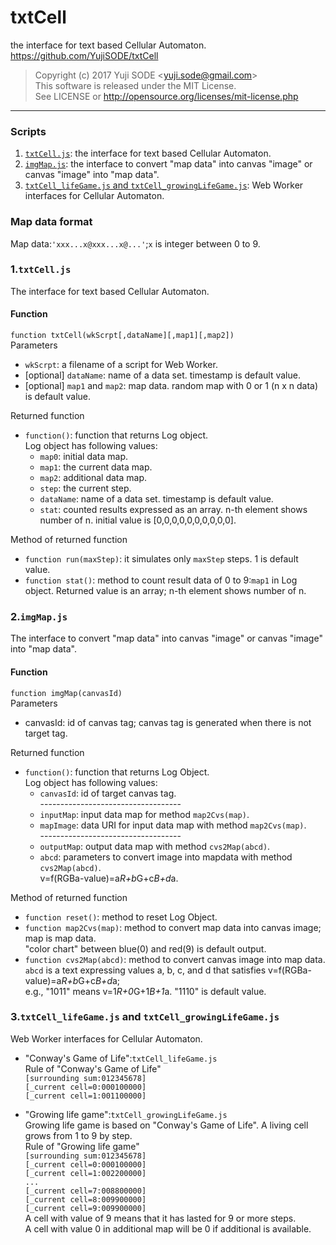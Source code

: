 # txtCell
the interface for text based Cellular Automaton.  
https://github.com/YujiSODE/txtCell

>Copyright (c) 2017 Yuji SODE \<yuji.sode@gmail.com\>  
>This software is released under the MIT License.  
>See LICENSE or http://opensource.org/licenses/mit-license.php
______

### Scripts
1. [`txtCell.js`](#1txtcelljs): the interface for text based Cellular Automaton.
2. [`imgMap.js`](#2imgmapjs): the interface to convert "map data" into canvas "image" or canvas "image" into "map data".
3. [`txtCell_lifeGame.js` and `txtCell_growingLifeGame.js`](#3txtcell_lifegamejs-and-txtcell_growinglifegamejs): Web Worker interfaces for Cellular Automaton.
### Map data format
Map data:`'xxx...x@xxx...x@...'`;`x` is integer between 0 to 9.

### 1.`txtCell.js`
The interface for text based Cellular Automaton.
#### Function
`function txtCell(wkScrpt[,dataName][,map1][,map2])`  
Parameters  
- `wkScrpt`: a filename of a script for Web Worker.
- [optional] `dataName`: name of a data set. timestamp is default value.
- [optional] `map1` and `map2`: map data. random map with 0 or 1 (n x n data) is default value.

Returned function  
- `function()`: function that returns Log object.  
    Log object has following values:  
    - `map0`: initial data map.
    - `map1`: the current data map.
    - `map2`: additional data map.
    - `step`: the current step.
    - `dataName`: name of a data set. timestamp is default value.
    - `stat`: counted results expressed as an array. n-th element shows number of n. initial value is [0,0,0,0,0,0,0,0,0,0].  
    
Method of returned function  
- `function run(maxStep)`: it simulates only `maxStep` steps. 1 is default value.
- `function stat()`: method to count result data of 0 to 9:`map1` in Log object. Returned value is an array; n-th element shows number of n.

### 2.`imgMap.js`
The interface to convert "map data" into canvas "image" or canvas "image" into "map data".
#### Function
`function imgMap(canvasId)`  
Parameters  
- canvasId: id of canvas tag; canvas tag is generated when there is not target tag.

Returned function  
- `function()`: function that returns Log Object.  
  Log object has following values:  
  - `canvasId`: id of target canvas tag.  
    \-----------------------------------
  - `inputMap`: input data map for method `map2Cvs(map)`.
  - `mapImage`: data URI for input data map with method `map2Cvs(map)`.  
    \-----------------------------------
  - `outputMap`: output data map with method `cvs2Map(abcd)`.
  - `abcd`: parameters to convert image into mapdata with method `cvs2Map(abcd)`.  
    v=f(RGBa-value)=a*R+b*G+c*B+d*a.  
    
Method of returned function  
- `function reset()`: method to reset Log Object.
- `function map2Cvs(map)`: method to convert map data into canvas image; map is map data.  
  "color chart" between blue(0) and red(9) is default output.
- `function cvs2Map(abcd)`: method to convert canvas image into map data.  
  `abcd` is a text expressing values a, b, c, and d that satisfies v=f(RGBa-value)=a*R+b*G+c*B+d*a;  
  e.g., "1011" means v=1*R+0*G+1*B+1*a. "1110" is default value.  

### 3.`txtCell_lifeGame.js` and `txtCell_growingLifeGame.js`
Web Worker interfaces for Cellular Automaton.  
- "Conway's Game of Life":`txtCell_lifeGame.js`  
  Rule of "Conway's Game of Life"  
  `[surrounding sum:012345678]`  
  `[_current cell=0:000100000]`  
  `[_current cell=1:001100000]`  
  
- "Growing life game":`txtCell_growingLifeGame.js`  
  Growing life game is based on "Conway's Game of Life". A living cell grows from 1 to 9 by step.  
  Rule of "Growing life game"  
  `[surrounding sum:012345678]`  
  `[_current cell=0:000100000]`  
  `[_current cell=1:002200000]`  
  `...`  
  `[_current cell=7:008800000]`  
  `[_current cell=8:009900000]`  
  `[_current cell=9:009900000]`  
  A cell with value of 9 means that it has lasted for 9 or more steps.  
  A cell with value 0 in additional map will be 0 if additional is available.
